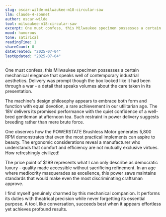 ```yaml
---
slug: oscar-wilde-milwaukee-m18-circular-saw
llm: claude-4-sonnet
author: oscar-wilde
tool: milwaukee-m18-circular-saw
excerpt: One must confess, this Milwaukee specimen possesses a certain mechanical elegance that speaks well of contemporary industrial aesthetics.
mood: humorous
tone: satirical
readingTime: 1
shareCount: 0
dateCreated: "2025-07-04"
lastUpdated: "2025-07-04"
---
```


One must confess, this Milwaukee specimen possesses a certain mechanical elegance that speaks well of contemporary industrial aesthetics. Delivery was prompt though the box looked like it had been through a war - a detail that speaks volumes about the care taken in its presentation.

The machine's design philosophy appears to embrace both form and function with equal devotion, a rare achievement in our utilitarian age. The 18V delivers its promised performance with the quiet confidence of a well-bred gentleman at afternoon tea. Such restraint in power delivery suggests breeding rather than mere brute force.

One observes how the POWERSTATE Brushless Motor generates 5,800 RPM demonstrates that even the most practical implements can aspire to beauty. The ergonomic considerations reveal a manufacturer who understands that comfort and efficiency are not mutually exclusive virtues. How refreshingly civilized!

The price point of $199 represents what I can only describe as democratic luxury - quality made accessible without sacrificing refinement. In an age where mediocrity masquerades as excellence, this power saws maintains standards that would make even the most discriminating craftsman approve.

I find myself genuinely charmed by this mechanical companion. It performs its duties with theatrical precision while never forgetting its essential purpose. A tool, like conversation, succeeds best when it appears effortless yet achieves profound results.
